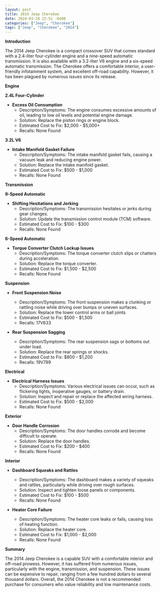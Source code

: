 ```yaml
---
layout: post
title: 2014 Jeep Cherokee
date: 2024-03-29 22:51 -0400
categories: ["Jeep", "Cherokee"]
tags: ["Jeep", "Cherokee", "2014"]
---
```

**Introduction**

The 2014 Jeep Cherokee is a compact crossover SUV that comes standard with a 2.4-liter four-cylinder engine and a nine-speed automatic transmission. It is also available with a 3.2-liter V6 engine and a six-speed automatic transmission. The Cherokee offers a comfortable interior, a user-friendly infotainment system, and excellent off-road capability. However, it has been plagued by numerous issues since its release.

**Engine**

**2.4L Four-Cylinder**

* **Excess Oil Consumption**
    * Description/Symptoms: The engine consumes excessive amounts of oil, leading to low oil levels and potential engine damage.
    * Solution: Replace the piston rings or engine block.
    * Estimated Cost to Fix: $2,000 - $5,000+
    * Recalls: None Found

**3.2L V6**

* **Intake Manifold Gasket Failure**
    * Description/Symptoms: The intake manifold gasket fails, causing a vacuum leak and reducing engine power.
    * Solution: Replace the intake manifold gasket.
    * Estimated Cost to Fix: $500 - $1,000
    * Recalls: None Found

**Transmission**

**9-Speed Automatic**

* **Shifting Hesitations and Jerking**
    * Description/Symptoms: The transmission hesitates or jerks during gear changes.
    * Solution: Update the transmission control module (TCM) software.
    * Estimated Cost to Fix: $100 - $300
    * Recalls: None Found

**6-Speed Automatic**

* **Torque Converter Clutch Lockup Issues**
    * Description/Symptoms: The torque converter clutch slips or chatters during acceleration.
    * Solution: Replace the torque converter.
    * Estimated Cost to Fix: $1,500 - $2,500
    * Recalls: None Found

**Suspension**

* **Front Suspension Noise**
    * Description/Symptoms: The front suspension makes a clunking or rattling noise while driving over bumps or uneven surfaces.
    * Solution: Replace the lower control arms or ball joints.
    * Estimated Cost to Fix: $500 - $1,500
    * Recalls: 17V633

* **Rear Suspension Sagging**
    * Description/Symptoms: The rear suspension sags or bottoms out under load.
    * Solution: Replace the rear springs or shocks.
    * Estimated Cost to Fix: $800 - $1,200
    * Recalls: 19V789

**Electrical**

* **Electrical Harness Issues**
    * Description/Symptoms: Various electrical issues can occur, such as flickering lights, inoperative gauges, or battery drain.
    * Solution: Inspect and repair or replace the affected wiring harness.
    * Estimated Cost to Fix: $500 - $2,000
    * Recalls: None Found

**Exterior**

* **Door Handle Corrosion**
    * Description/Symptoms: The door handles corrode and become difficult to operate.
    * Solution: Replace the door handles.
    * Estimated Cost to Fix: $200 - $400
    * Recalls: None Found

**Interior**

* **Dashboard Squeaks and Rattles**
    * Description/Symptoms: The dashboard makes a variety of squeaks and rattles, particularly while driving over rough surfaces.
    * Solution: Inspect and tighten loose panels or components.
    * Estimated Cost to Fix: $100 - $500
    * Recalls: None Found

* **Heater Core Failure**
    * Description/Symptoms: The heater core leaks or fails, causing loss of heating function.
    * Solution: Replace the heater core.
    * Estimated Cost to Fix: $1,000 - $2,000
    * Recalls: None Found

**Summary**

The 2014 Jeep Cherokee is a capable SUV with a comfortable interior and off-road prowess. However, it has suffered from numerous issues, particularly with the engine, transmission, and suspension. These issues can be expensive to repair, ranging from a few hundred dollars to several thousand dollars. Overall, the 2014 Cherokee is not a recommended purchase for consumers who value reliability and low maintenance costs.
